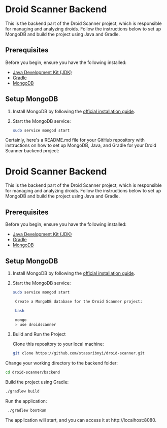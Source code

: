 # Droid Scanner Backend

This is the backend part of the Droid Scanner project, which is responsible for managing and analyzing droids. Follow the instructions below to set up MongoDB and build the project using Java and Gradle.

## Prerequisites

Before you begin, ensure you have the following installed:

- [Java Development Kit (JDK)](https://docs.aws.amazon.com/corretto/latest/corretto-17-ug/downloads-list.html)
- [Gradle](https://gradle.org/install/)
- [MongoDB](https://docs.mongodb.com/manual/installation/)

## Setup MongoDB

1. Install MongoDB by following the [official installation guide](https://docs.mongodb.com/manual/installation/).

2. Start the MongoDB service:

   ```bash
   sudo service mongod start
Certainly, here's a README.md file for your GitHub repository with instructions on how to set up MongoDB, Java, and Gradle for your Droid Scanner backend project:


# Droid Scanner Backend

This is the backend part of the Droid Scanner project, which is responsible for managing and analyzing droids. Follow the instructions below to set up MongoDB and build the project using Java and Gradle.

## Prerequisites

Before you begin, ensure you have the following installed:

- [Java Development Kit (JDK)](https://adoptium.net/?variant=openjdk11&jvmVariant=hotspot)
- [Gradle](https://gradle.org/install/)
- [MongoDB](https://docs.mongodb.com/manual/installation/)

## Setup MongoDB

1. Install MongoDB by following the [official installation guide](https://docs.mongodb.com/manual/installation/).

2. Start the MongoDB service:

   ```bash
   sudo service mongod start

    Create a MongoDB database for the Droid Scanner project:

    bash

    mongo
    > use droidscanner

3. Build and Run the Project

    Clone this repository to your local machine:

    ```bash
   git clone https://github.com/stassribnyi/droid-scanner.git

Change your working directory to the backend folder:

   ```bash
   cd droid-scanner/backend
   ```
Build the project using Gradle:

   ```bash
./gradlew build
   ```

Run the application:

   ```bash
    ./gradlew bootRun
   ```

The application will start, and you can access it at http://localhost:8080.

